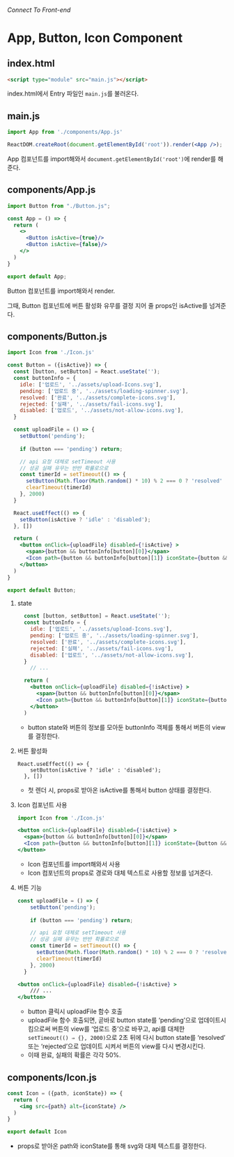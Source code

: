 ###### Connect To Front-end


# App, Button, Icon Component


## index.html


```html
<script type="module" src="main.js"></script>
```

index.html에서 Entry 파일인 `main.js`를 불러온다.

## main.js


```jsx
import App from './components/App.js'

ReactDOM.createRoot(document.getElementById('root')).render(<App />);
```

App 컴포넌트를 import해와서 `document.getElementById('root')`에 render를 해준다.

## components/App.js


```jsx
import Button from "./Button.js";

const App = () => {
  return (
    <>
      <Button isActive={true}/>
      <Button isActive={false}/>
    </>
  )
}

export default App;
```

Button 컴포넌트를 import해와서 render.

그때, Button 컴포넌트에 버튼 활성화 유무를 결정 지어 줄  props인 isActive를 넘겨준다.

## components/Button.js


```jsx
import Icon from './Icon.js'

const Button = ({isActive}) => {
  const [button, setButton] = React.useState('');
  const buttonInfo = {
    idle: ['업로드', '../assets/upload-Icons.svg'],
    pending: ['업로드 중', '../assets/loading-spinner.svg'],
    resolved: ['완료', '../assets/complete-icons.svg'],
    rejected: ['실패', '../assets/fail-icons.svg'],
    disabled: ['업로드', '../assets/not-allow-icons.svg'],
  }

  const uploadFile = () => {
    setButton('pending');
    
    if (button === 'pending') return;

    // api 요청 대체로 setTimeout 사용
    // 성공 실패 유무는 반반 확률로으로
    const timerId = setTimeout(() => {
      setButton(Math.floor(Math.random() * 10) % 2 === 0 ? 'resolved' : 'rejected');
      clearTimeout(timerId)
    }, 2000)
  }

  React.useEffect(() => {
    setButton(isActive ? 'idle' : 'disabled');
  }, [])

  return (
    <button onClick={uploadFile} disabled={!isActive} >
      <span>{button && buttonInfo[button][0]}</span>
      <Icon path={button && buttonInfo[button][1]} iconState={button && buttonInfo[button][0]}/>
    </button>
  )
}

export default Button;
```

1. state
    
    ```jsx
      const [button, setButton] = React.useState('');
      const buttonInfo = {
        idle: ['업로드', '../assets/upload-Icons.svg'],
        pending: ['업로드 중', '../assets/loading-spinner.svg'],
        resolved: ['완료', '../assets/complete-icons.svg'],
        rejected: ['실패', '../assets/fail-icons.svg'],
        disabled: ['업로드', '../assets/not-allow-icons.svg'],
      }
    	// ...
    
      return (
        <button onClick={uploadFile} disabled={!isActive} >
          <span>{button && buttonInfo[button][0]}</span>
          <Icon path={button && buttonInfo[button][1]} iconState={button && buttonInfo[button][0]}/>
        </button>
      )
    ```
    
    - button state와 버튼의 정보를 모아둔 buttonInfo 객체를 통해서 버튼의 view를 결정한다.
2. 버튼 활성화
    
    ```
    React.useEffect(() => {
        setButton(isActive ? 'idle' : 'disabled');
      }, [])
    ```
    
    - 첫 렌더 시, props로 받아온 isActive를 통해서 button 상태를 결정한다.
3. Icon 컴포넌트 사용
    
    ```jsx
    import Icon from './Icon.js'
    
    <button onClick={uploadFile} disabled={!isActive} >
      <span>{button && buttonInfo[button][0]}</span>
      <Icon path={button && buttonInfo[button][1]} iconState={button && buttonInfo[button][0]}/>
    </button>
    ```
    
    - Icon 컴포넌트를 import해와서 사용
    - Icon 컴포넌트의 props로 경로와 대체 텍스트로 사용할 정보를 넘겨준다.
4. 버튼 기능
    
    ```jsx
    const uploadFile = () => {
        setButton('pending');
        
        if (button === 'pending') return;
    
        // api 요청 대체로 setTimeout 사용
        // 성공 실패 유무는 반반 확률로으로
        const timerId = setTimeout(() => {
          setButton(Math.floor(Math.random() * 10) % 2 === 0 ? 'resolved' : 'rejected');
          clearTimeout(timerId)
        }, 2000)
      }
    
    <button onClick={uploadFile} disabled={!isActive} >
    	/// ...
    </button>
    ```
    
    - button 클릭시 uploadFile 함수 호출
    - uploadFile 함수 호출되면, 곧바로 button state를 ‘pending’으로 업데이트시킴으로써 버튼의 view를 ‘업로드 중’으로 바꾸고, api를 대체한 `setTimeout(() ⇒ {}, 2000)`으로 2초 뒤에 다시 button state를 ‘resolved’ 또는 ‘rejected’으로 업데이트 시켜서 버튼의 view를 다시 변경시킨다.
    - 이때 완료, 실패의 확률은 각각 50%.

## components/Icon.js


```jsx
const Icon = ({path, iconState}) => {
  return (
    <img src={path} alt={iconState} />
  )
}

export default Icon
```

- props로 받아온 path와 iconState를 통해 svg와 대체 텍스트를 결정한다.
